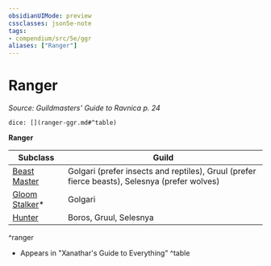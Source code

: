 ```yaml
---
obsidianUIMode: preview
cssclasses: json5e-note
tags:
- compendium/src/5e/ggr
aliases: ["Ranger"]
---
```

# Ranger
*Source: Guildmasters' Guide to Ravnica p. 24* 

`dice: [](ranger-ggr.md#^table)`

**Ranger**

| Subclass | Guild |
|----------|-------|
| [Beast Master](ranger-beast-master.md) | Golgari (prefer insects and reptiles), Gruul (prefer fierce beasts), Selesnya (prefer wolves) |
| [Gloom Stalker](ranger-gloom-stalker-xge.md)* | Golgari |
| [Hunter](ranger-hunter.md) | Boros, Gruul, Selesnya |
^ranger

* Appears in "Xanathar's Guide to Everything"
^table